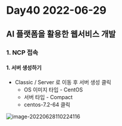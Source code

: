 # Day40 2022-06-29

## AI 플랫폼을 활용한 웹서비스 개발

### 1. NCP 접속

#### 1. 서버 생성하기

- Classic / Server 로 이동 후 서버 생성 클릭
  - OS 이미지 타입 - CentOS
  - 서버 타입 - Compact 
  - centos-7.2-64 클릭

![image-20220628110224116](C:\Users\hasun\AppData\Roaming\Typora\typora-user-images\image-20220628110224116.png)